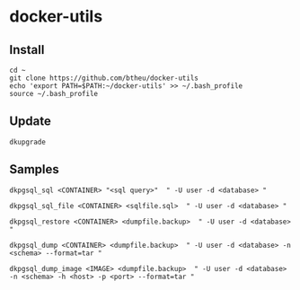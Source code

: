 # docker-utils


Install
-----------

```
cd ~
git clone https://github.com/btheu/docker-utils
echo 'export PATH=$PATH:~/docker-utils' >> ~/.bash_profile
source ~/.bash_profile
```

Update
-----------

```
dkupgrade
```

Samples
-----------

```
dkpgsql_sql <CONTAINER> "<sql query>"  " -U user -d <database> "
```

```
dkpgsql_sql_file <CONTAINER> <sqlfile.sql>  " -U user -d <database> "
```

```
dkpgsql_restore <CONTAINER> <dumpfile.backup>  " -U user -d <database> "
```

```
dkpgsql_dump <CONTAINER> <dumpfile.backup>  " -U user -d <database> -n <schema> --format=tar "
```

```
dkpgsql_dump_image <IMAGE> <dumpfile.backup>  " -U user -d <database> -n <schema> -h <host> -p <port> --format=tar "
```
